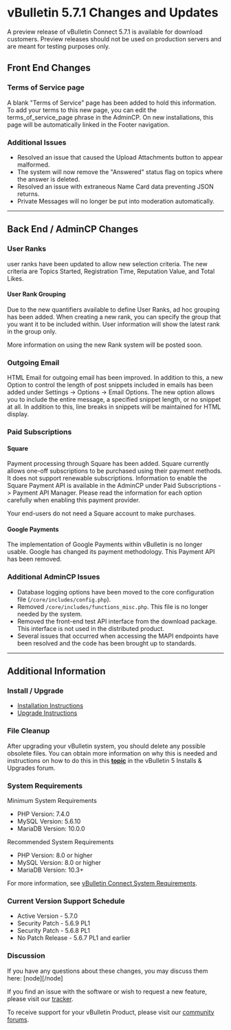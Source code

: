 # vBulletin 5.7.1 Changes and Updates

A preview release of vBulletin Connect 5.7.1 is available for download customers. Preview releases should not be used on production servers and are meant for testing purposes only.

## Front End Changes

### Terms of Service page

A blank "Terms of Service" page has been added to hold this information. To add your terms to this new page, you can edit the terms_of_service_page phrase in the AdminCP. On new installations, this page will be automatically linked in the Footer navigation. 

### Additional Issues

- Resolved an issue that caused the Upload Attachments button to appear malformed.
- The system will now remove the "Answered" status flag on topics where the answer is deleted.
- Resolved an issue with extraneous Name Card data preventing JSON returns.
- Private Messages will no longer be put into moderation automatically.

---

## Back End / AdminCP Changes

### User Ranks

user ranks have been updated to allow new selection criteria. The new criteria are Topics Started, Registration Time, Reputation Value, and Total Likes.

#### User Rank Grouping

Due to the new quantifiers available to define User Ranks, ad hoc grouping has been added. When creating a new rank, you can specify the group that you want it to be included within. User information will show the latest rank in the group only.

More information on using the new Rank system will be posted soon.

### Outgoing Email

HTML Email for outgoing email has been improved. In addition to this, a new Option to control the length of post snippets included in emails has been added under Settings -> Options -> Email Options. The new option allows you to include the entire message, a specified snippet length, or no snippet at all. In addition to this, line breaks in snippets will be maintained for HTML display. 

### Paid Subscriptions

#### Square

Payment processing through Square has been added. Square currently allows one-off subscriptions to be purchased using their payment methods. It does not support renewable subscriptions. Information to enable the Square Payment API is available in the AdminCP under Paid Subscriptions -> Payment API Manager. Please read the information for each option carefully when enabling this payment provider. 

Your end-users do not need a Square account to make purchases.

#### Google Payments

The implementation of Google Payments within vBulletin is no longer usable. Google has changed its payment methodology. This Payment API has been removed.


### Additional AdminCP Issues

- Database logging options have been moved to the core configuration file (`/core/includes/config.php`).
- Removed `/core/includes/functions_misc.php`. This file is no longer needed by the system.
- Removed the front-end test API interface from the download package. This interface is not used in the distributed product.
- Several issues that occurred when accessing the MAPI endpoints have been resolved and the code has been brought up to standards.

---

## Additional Information

### Install / Upgrade

- [Installation Instructions](https://www.vbulletin.com/forum/node/4391348)
- [Upgrade Instructions](https://www.vbulletin.com/forum/node/4391346)

### File Cleanup

After upgrading your vBulletin system, you should delete any possible obsolete files. You can obtain more information on why this is needed and instructions on how to do this in this [**topic**](https://www.vbulletin.com/forum/node/4391346) in the vBulletin 5 Installs & Upgrades forum.

### System Requirements

Minimum System Requirements

- PHP Version: 7.4.0
- MySQL Version: 5.6.10
- MariaDB Version: 10.0.0

Recommended System Requirements

- PHP Version: 8.0 or higher
- MySQL Version: 8.0 or higher
- MariaDB Version: 10.3+

For more information, see [vBulletin Connect System Requirements](https://www.vbulletin.com/forum/node/4387853).

### Current Version Support Schedule

- Active Version - 5.7.0
- Security Patch - 5.6.9 PL1
- Security Patch - 5.6.8 PL1
- No Patch Release - 5.6.7 PL1 and earlier

### Discussion

If you have any questions about these changes, you may discuss them here: [node][/node]

If you find an issue with the software or wish to request a new feature, please visit our [tracker](https://tracker.vbulletin.com).

To receive support for your vBulletin Product, please visit our [community forums](https://www.vbulletin.com/forum/).